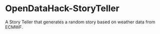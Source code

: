 # OpenDataHack-StoryTeller
A Story Teller that generates a random story based on weather data from ECMWF.
